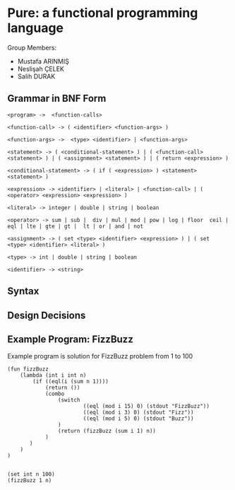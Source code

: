 # Pure: a functional programming language
Group Members: 
* Mustafa ARINMIŞ 
* Neslişah ÇELEK 
* Salih DURAK  


## Grammar in BNF Form
```
<program> ->  <function-calls>

<function-call> -> ( <identifier> <function-args> )

<function-args> ->  <type> <identifier> | <function-args>  

<statement> -> ( <conditional-statement> ) | ( <function-call> <statement> ) | ( <assignment> <statement> ) | ( return <expression> )

<conditional-statement> -> ( if ( <expression> ) <statement> <statement> )

<expression> -> <identifier> | <literal> | <function-call> | ( <operator> <expression> <expression> )

<literal> -> integer | double | string | boolean

<operator> -> sum | sub |  div | mul | mod | pow | log | floor  ceil | eql | lte | gte | gt |  lt | or | and | not   

<assignment> -> ( set <type> <identifier> <expression> ) | ( set <type> <identifier> <literal> )

<type> -> int | double | string | boolean

<identifier> -> <string>
```


## Syntax
## Design Decisions
## Example Program: FizzBuzz
Example program is solution for FizzBuzz problem from 1 to 100
```
(fun fizzBuzz
    (lambda (int i int n) 
        (if ((eql(i (sum n 1))))
            (return ())
            (combo 
                (switch
                        ((eql (mod i 15) 0) (stdout "FizzBuzz"))
                        ((eql (mod i 3) 0) (stdout "Fizz"))
                        ((eql (mod i 5) 0) (stdout "Buzz"))
                )
                (return (fizzBuzz (sum i 1) n))
            )
       )
    )
)


(set int n 100)
(fizzBuzz 1 n)
```
